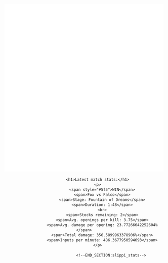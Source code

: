 <div align="center">
    <img src="https://github.com/nachoverdon/nachoverdon/blob/master/profile.svg" width="838" height="530"/>
    <!--START_SECTION:slippi_stats-->
                                
                <h1>Latest match stats:</h1>
                <p>
                    <span style="#5f5">WIN</span>
                    <span>Fox vs Falco</span>
                    <span>Stage: Fountain of Dreams</span>
                    <span>Duration: 1:48</span>
                    <br>
                    <span>Stocks remaining: 2</span>
                    <span>Avg. openings per kill: 3.75</span>
                    <span>Avg. damage per opening: 23.77266642252604%</span>
                    <span>Total damage: 356.5899963378906%</span>
                    <span>Inputs per minute: 486.3677950594693</span>
                </p>
            
                            <!--END_SECTION:slippi_stats-->
            
</div>
